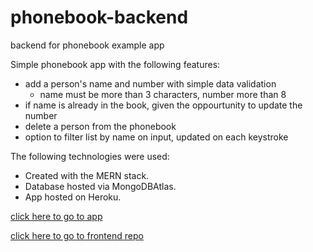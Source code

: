 # phonebook-backend
backend for phonebook example app

Simple phonebook app with the following features:
- add a person's name and number with simple data validation
  - name must be more than 3 characters, number more than 8
- if name is already in the book, given the oppourtunity to update the number
- delete a person from the phonebook
- option to filter list by name on input, updated on each keystroke

The following technologies were used:
- Created with the MERN stack.
- Database hosted via MongoDBAtlas.
- App hosted on Heroku.

[click here to go to app](https://protected-dusk-18727.herokuapp.com/index.html)

[click here to go to frontend repo](https://github.com/nicksama88/phonebook-frontend)
